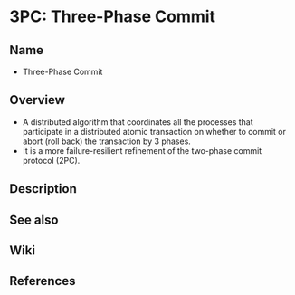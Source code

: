 # 3PC: Three-Phase Commit

## Name
- Three-Phase Commit

## Overview
- A distributed algorithm that coordinates all the processes that participate in a distributed atomic transaction on whether to commit or abort (roll back) the transaction by 3 phases.
- It is a more failure-resilient refinement of the two-phase commit protocol (2PC).

  

## Description

## See also

## Wiki

## References

